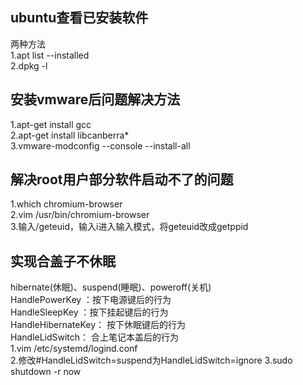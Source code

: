 ##  ubuntu查看已安装软件
两种方法  
1.apt list --installed  
2.dpkg -l  

##  安装vmware后问题解决方法
1.apt-get install gcc    
2.apt-get install libcanberra*  
3.vmware-modconfig --console --install-all  

##  解决root用户部分软件启动不了的问题
1.which chromium-browser  
2.vim /usr/bin/chromium-browser  
3.输入/geteuid，输入i进入输入模式，将geteuid改成getppid  

##  实现合盖子不休眠
hibernate(休眠)、suspend(睡眠)、poweroff(关机)  
HandlePowerKey ：按下电源键后的行为  
HandleSleepKey ：按下挂起键后的行为  
HandleHibernateKey： 按下休眠键后的行为  
HandleLidSwitch： 合上笔记本盖后的行为  
1.vim /etc/systemd/logind.conf  
2.修改#HandleLidSwitch=suspend为HandleLidSwitch=ignore
3.sudo shutdown -r now  
